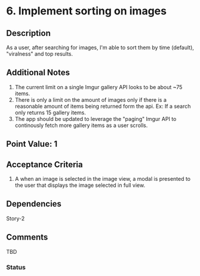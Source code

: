 # 6. Implement sorting on images

## Description

As a user, after searching for images, I'm able to sort them by time (default), "viralness" and top results.

## Additional Notes

1. The current limit on a single Imgur gallery API looks to be about ~75 items.
2. There is only a limit on the amount of images only if there is a reasonable amount of items being returned form the api. Ex: If a search only returns 15 gallery items.
3. The app should be updated to leverage the "paging" Imgur API to continously fetch more gallery items as a user scrolls.

## Point Value: 1

## Acceptance Criteria

1. A when an image is selected in the image view, a modal is presented to the user that displays the image selected in full view.

## Dependencies

Story-2

## Comments

TBD

### Status

